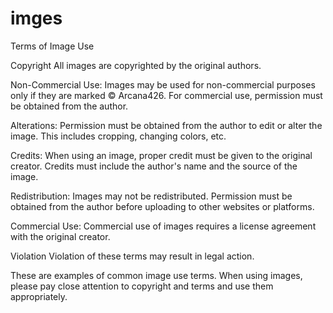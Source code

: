 # imges 
Terms of Image Use

Copyright All images are copyrighted by the original authors.

Non-Commercial Use: Images may be used for non-commercial purposes only if they are marked &copy; Arcana426. For commercial use, permission must be obtained from the author.

Alterations: Permission must be obtained from the author to edit or alter the image. This includes cropping, changing colors, etc.

Credits: When using an image, proper credit must be given to the original creator. Credits must include the author's name and the source of the image.

Redistribution: Images may not be redistributed. Permission must be obtained from the author before uploading to other websites or platforms.

Commercial Use: Commercial use of images requires a license agreement with the original creator.

Violation Violation of these terms may result in legal action.

These are examples of common image use terms. When using images, please pay close attention to copyright and terms and use them appropriately.

